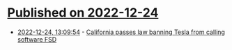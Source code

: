 # [Published on 2022-12-24](index.md)

* [2022-12-24, 13:09:54](https://news.ycombinator.com/item?id=34116481) - [California passes law banning Tesla from calling software FSD](https://www.teslarati.com/califonia-banning-tesla-fsd/)

